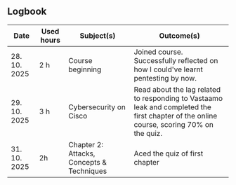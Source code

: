 ## Logbook 
| Date | Used hours | Subject(s) | Outcome(s)
| --- | --- | --- | --- |  
| 28. 10. 2025 | 2 h | Course beginning | Joined course. Successfully reflected on how I could've learnt pentesting by now. | 
| 29. 10. 2025 | 3 h | Cybersecurity on Cisco | Read about the lag related to responding to Vastaamo leak and completed the first chapter of the online course, scoring 70% on the quiz. |   
| 31. 10. 2025 | 2h | Chapter 2: Attacks, Concepts & Techniques | Aced the quiz of first chapter | 
